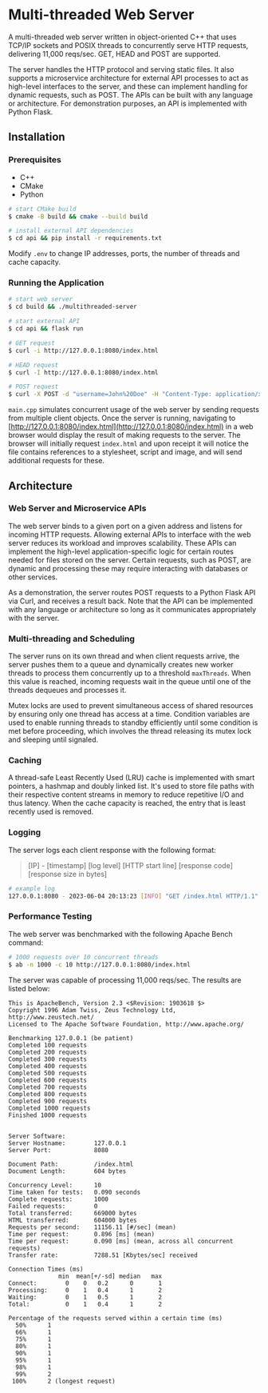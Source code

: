 # Multi-threaded Web Server

A multi-threaded web server written in object-oriented C++ that uses TCP/IP sockets and POSIX threads to concurrently serve HTTP requests, delivering 11,000 reqs/sec. GET, HEAD and POST are supported.

The server handles the HTTP protocol and serving static files. It also supports a microservice architecture for external API processes to act as high-level interfaces to the server, and these can implement handling for dynamic requests, such as POST. The APIs can be built with any language or architecture. For demonstration purposes, an API is implemented with Python Flask.

## Installation

### Prerequisites

- C++
- CMake
- Python

```bash
# start CMake build
$ cmake -B build && cmake --build build

# install external API dependencies
$ cd api && pip install -r requirements.txt
```

Modify ```.env``` to change IP addresses, ports, the number of threads and cache capacity.

### Running the Application

```bash
# start web server
$ cd build && ./multithreaded-server

# start external API
$ cd api && flask run
```

```bash
# GET request
$ curl -i http://127.0.0.1:8080/index.html

# HEAD request
$ curl -I http://127.0.0.1:8080/index.html

# POST request
$ curl -X POST -d "username=John%20Doe" -H "Content-Type: application/x-www-form-urlencoded" -i http://127.0.0.1:8080/api/user
```

```main.cpp``` simulates concurrent usage of the web server by sending requests from multiple client objects. Once the server is running, navigating to [http://127.0.0.1:8080/index.html](http://127.0.0.1:8080/index.html) in a web browser would display the result of making requests to the server. The browser will initially request ```index.html``` and upon receipt it will notice the file contains references to a stylesheet, script and image, and will send additional requests for these.

## Architecture

### Web Server and Microservice APIs

The web server binds to a given port on a given address and listens for incoming HTTP requests. Allowing external APIs to interface with the web server reduces its workload and improves scalability. These APIs can implement the high-level application-specific logic for certain routes needed for files stored on the server. Certain requests, such as POST, are dynamic and processing these may require interacting with databases or other services. 

As a demonstration, the server routes POST requests to a Python Flask API via Curl, and receives a result back. Note that the API can be implemented with any language or architecture so long as it communicates appropriately with the server.

### Multi-threading and Scheduling

The server runs on its own thread and when client requests arrive, the server pushes them to a queue and dynamically creates new worker threads to process them concurrently up to a threshold ```maxThreads```. When this value is reached, incoming requests wait in the queue until one of the threads dequeues and processes it.

Mutex locks are used to prevent simultaneous access of shared resources by ensuring only one thread has access at a time. Condition variables are used to enable running threads to standby efficiently until some condition is met before proceeding, which involves the thread releasing its mutex lock and sleeping until signaled.

### Caching

A thread-safe Least Recently Used (LRU) cache is implemented with smart pointers, a hashmap and doubly linked list. It's used to store file paths with their respective content streams in memory to reduce repetitive I/O and thus latency. When the cache capacity is reached, the entry that is least recently used is removed.

### Logging

The server logs each client response with the following format:
> [IP] - [timestamp] [log level] [HTTP start line] [response code] [response size in bytes]

```bash
# example log
127.0.0.1:8080 - 2023-06-04 20:13:23 [INFO] "GET /index.html HTTP/1.1" 200 617
```

### Performance Testing

The web server was benchmarked with the following Apache Bench command:

```bash
# 1000 requests over 10 concurrent threads
$ ab -n 1000 -c 10 http://127.0.0.1:8080/index.html
```

The server was capable of processing 11,000 reqs/sec. The results are listed below:

```
This is ApacheBench, Version 2.3 <$Revision: 1903618 $>
Copyright 1996 Adam Twiss, Zeus Technology Ltd, http://www.zeustech.net/
Licensed to The Apache Software Foundation, http://www.apache.org/

Benchmarking 127.0.0.1 (be patient)
Completed 100 requests
Completed 200 requests
Completed 300 requests
Completed 400 requests
Completed 500 requests
Completed 600 requests
Completed 700 requests
Completed 800 requests
Completed 900 requests
Completed 1000 requests
Finished 1000 requests


Server Software:
Server Hostname:        127.0.0.1
Server Port:            8080

Document Path:          /index.html
Document Length:        604 bytes

Concurrency Level:      10
Time taken for tests:   0.090 seconds
Complete requests:      1000
Failed requests:        0
Total transferred:      669000 bytes
HTML transferred:       604000 bytes
Requests per second:    11156.11 [#/sec] (mean)
Time per request:       0.896 [ms] (mean)
Time per request:       0.090 [ms] (mean, across all concurrent requests)
Transfer rate:          7288.51 [Kbytes/sec] received

Connection Times (ms)
              min  mean[+/-sd] median   max
Connect:        0    0   0.2      0       1
Processing:     0    1   0.4      1       2
Waiting:        0    1   0.5      1       2
Total:          0    1   0.4      1       2

Percentage of the requests served within a certain time (ms)
  50%      1
  66%      1
  75%      1
  80%      1
  90%      1
  95%      1
  98%      1
  99%      2
 100%      2 (longest request)
```
